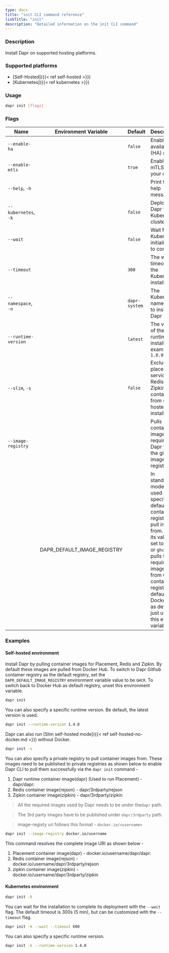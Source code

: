 ```yaml
---
type: docs
title: "init CLI command reference"
linkTitle: "init"
description: "Detailed information on the init CLI command"
---
```


### Description

Install Dapr on supported hosting platforms.

### Supported platforms

- [Self-Hosted]({{< ref self-hosted >}})
- [Kubernetes]({{< ref kubernetes >}})

### Usage

```bash
dapr init [flags]
```

### Flags

| Name                 | Environment Variable | Default       | Description                                                                          |
| -------------------- | -------------------- | ------------- | ------------------------------------------------------------------------------------ |
| `--enable-ha`        |                      | `false`       | Enable high availability (HA) mode                                                   |
| `--enable-mtls`      |                      | `true`        | Enable mTLS in your cluster                                                          |
| `--help`, `-h`       |                      |               | Print this help message                                                              |
| `--kubernetes`, `-k` |                      | `false`       | Deploy Dapr to a Kubernetes cluster                                                  |
| `--wait`             |                      | `false`       | Wait for Kubernetes initialization to complete                                       |
| `--timeout`          |                      | `300`         | The wait timeout for the Kubernetes installation                                     |
| `--namespace`, `-n`  |                      | `dapr-system` | The Kubernetes namespace to install Dapr in                                          |
| `--runtime-version`  |                      | `latest`      | The version of the Dapr runtime to install, for example: `1.0.0`                     |
| `--slim`, `-s`       |                      | `false`       | Exclude placement service, Redis and Zipkin containers from self-hosted installation |
| `--image-registry`   |                      |               | Pulls container images required by Dapr from the given image registry                    |
|                      |DAPR_DEFAULT_IMAGE_REGISTRY|          | In standalone mode, it is used to specify the default container registry to pull images from. When its value is set to `GHCR` or `ghcr` it pulls the required images from Github container registry. To default to Docker hub as default, just unset this env variable.|
### Examples

#### Self-hosted environment

Install Dapr by pulling container images for Placement, Redis and Zipkin. By default these images are pulled from Docker Hub. To switch to Dapr Github container registry as the default registry, set the `DAPR_DEFAULT_IMAGE_REGISTRY` environment variable value to be `GHCR`. To switch back to Docker Hub as default registry, unset this environment variable. 

```bash
dapr init
```

You can also specify a specific runtime version. Be default, the latest version is used.

```bash
dapr init --runtime-version 1.4.0
```

Dapr can also run [Slim self-hosted mode]({{< ref self-hosted-no-docker.md >}}) without Docker.

```bash
dapr init -s
```

You can also specify a private registry to pull container images from. These images need to be published to private registries as shown below to enable Dapr CLI to pull them successfully via the `dapr init` command - 

1. Dapr runtime container image(dapr) (Used to run Placement) - dapr/dapr:<version>
2. Redis container image(rejson)   - dapr/3rdparty/rejson
3. Zipkin container image(zipkin)  - dapr/3rdparty/zipkin

> All the required images used by Dapr needs to be under the`dapr` path.

> The 3rd party images have to be published under `dapr/3rdparty` path.

> image-registy uri follows this format - `docker.io/<username>`

```bash
dapr init --image-registry docker.io/username
```
This command resolves the complete image URI as shown below -
1. Placement container image(dapr) - docker.io/username/dapr/dapr:<version>
2. Redis container image(rejson)   - docker.io/username/dapr/3rdparty/rejson
3. zipkin container image(zipkin)  - docker.io/username/dapr/3rdparty/zipkin


#### Kubernetes environment

```bash
dapr init -k
```

You can wait for the installation to complete its deployment with the `--wait` flag.
The default timeout is 300s (5 min), but can be customized with the `--timeout` flag.

```bash
dapr init -k --wait --timeout 600
```

You can also specify a specific runtime version.

```bash
dapr init -k --runtime-version 1.4.0
```
